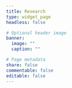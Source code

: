 ```yaml
---
title: Research
type: widget_page
headless: false

# Optional header image
banner:
  image: ""
  caption: ""

# Page metadata
share: false
commentable: false
editable: false
---
```

